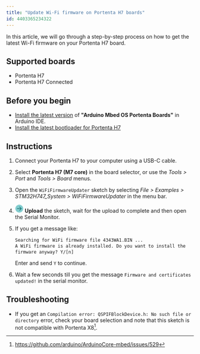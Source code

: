 ```yaml
---
title: "Update Wi-Fi firmware on Portenta H7 boards"
id: 4403365234322
---
```


In this article, we will go through a step-by-step process on how to get the latest Wi-Fi firmware on your Portenta H7 board.

## Supported boards

* Portenta H7
* Portenta H7 Connected

## Before you begin

* [Install the latest version](https://support.arduino.cc/hc/en-us/articles/360016119519-Add-boards-to-Arduino-IDE) of **"Arduino Mbed OS Portenta Boards"** in Arduino IDE.
* [Install the latest bootloader for Portenta H7](https://support.arduino.cc/hc/en-us/articles/4404067649554)

## Instructions

1. Connect your Portenta H7 to your computer using a USB-C cable.

2. Select **Portenta H7 (M7 core)** in the board selector, or use the _Tools > Port_ and _Tools > Board_ menus.

3. Open the `WiFiFirmwareUpdater` sketch by selecting _File > Examples > STM32H747_System > WiFiFirmwareUpdater_ in the menu bar.

4. ![Upload button](img/symbol_upload2.png) **Upload** the sketch, wait for the upload to complete and then open the Serial Monitor.

5. If you get a message like:

   ```
   Searching for WiFi firmware file 4343WA1.BIN ...
   A WiFi firmware is already installed. Do you want to install the firmware anyway? Y/[n]
   ```

   Enter and send `Y` to continue.

6. Wait a few seconds till you get the message `Firmware and certificates updated!` in the serial monitor.

## Troubleshooting

* If you get an `Compilation error: QSPIFBlockDevice.h: No such file or directory` error, check your board selection and note that this sketch is not compatible with Portenta X8[^1].

[^1]: https://github.com/arduino/ArduinoCore-mbed/issues/529
